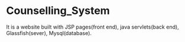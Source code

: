 # Counselling_System
It is a website built with JSP pages(front end), java servlets(back end), Glassfish(sever), Mysql(database).
